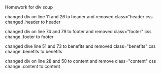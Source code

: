 Homework for div soup

changed div on line 11 and 26 to header and removed class="header
css changed .header to header

changed div on line 74 and 79 to footer and removed class="footer"
css change .footer to footer

changed dive line 51 and 73 to benefits and removed class="benefits"
css change .benefits to benefits

changed div on line 28 and 50 to content and remove class="content"
css change .content to content
